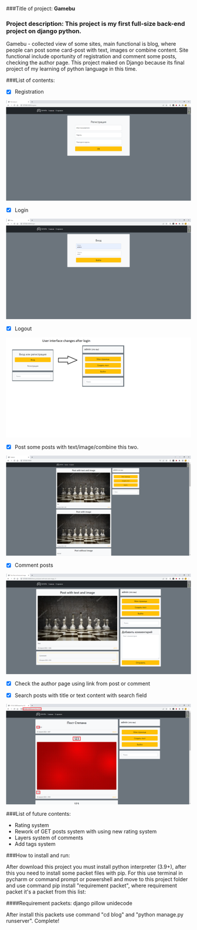 ###Title of project: **Gamebu**

### Project description: This project is my first full-size back-end project on django python.
Gamebu - collected view of some sites, main functional is blog, where people can post some card-post with
text, images or combine content. Site functional include oportunity of registration and comment some posts,
checking the author page.
This project maked on Django because its final project of my learning of python language in this time.

###List of contents:

- [X] Registration

![Registration](https://github.com/Limon8bit/Gamebu/blob/main/README/registration%20page.png)

- [X] Login

![Login](https://github.com/Limon8bit/Gamebu/blob/main/README/login_page.png)

- [X] Logout

![Login/logout changes](https://github.com/Limon8bit/Gamebu/blob/main/README/User%20interface%20changes%20after%20login.png)

- [X] Post some posts with text/image/combine this two.

![Another posts](https://github.com/Limon8bit/Gamebu/blob/main/README/some%20types%20of%20posts.png)

- [X] Comment posts

![Post with comment](https://github.com/Limon8bit/Gamebu/blob/main/README/postpage%20with%20comment.png)

- [X] Check the author page using link from post or comment

- [X] Search posts with title or text content with search field

![Search](https://github.com/Limon8bit/Gamebu/blob/main/README/search%20system%20work.png)


###List of future contents:

- Rating system
- Rework of GET posts system with using new rating system
- Layers system of comments
- Add tags system

###How to install and run:

After download this project you must install python interpreter (3.9+), after this you need to install some 
packet files with pip. For this use terminal in pycharm or command prompt or powershell and move to this 
project folder and use command pip install "requirement packet", where requirement packet it's a packet from this list:

####Requirement packets:
	django
	pillow
	unidecode

After install this packets use command "cd blog" and "python manage.py runserver". Complete!
